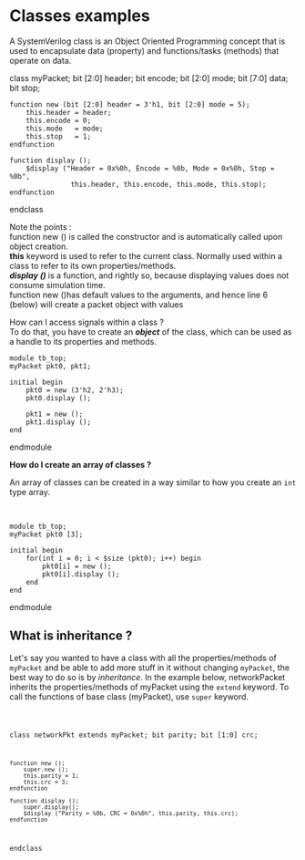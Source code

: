 # Classes examples 

A SystemVerilog class is an Object Oriented Programming concept that is used 
to encapsulate data (property) and functions/tasks (methods) that operate on data.<br/>



class myPacket;
	bit [2:0]  header;
	bit        encode;
	bit [2:0]  mode;
	bit [7:0]  data;
	bit        stop;
	
	function new (bit [2:0] header = 3'h1, bit [2:0] mode = 5);
		this.header = header;
		this.encode = 0;
		this.mode   = mode;
		this.stop   = 1;
	endfunction
	
	function display ();
		$display ("Header = 0x%0h, Encode = %0b, Mode = 0x%0h, Stop = %0b", 
		           this.header, this.encode, this.mode, this.stop);
	endfunction
endclass<br/>

Note the points : <br/>
function new () is called the constructor and is automatically called upon object creation.<br/>
<b>this</b> keyword is used to refer to the current class. Normally used within a class to refer to its own properties/methods.<br/>
<b><i>display ()</i></b> is a function, and rightly so, because displaying values does not consume simulation time.<br/>
function new ()has default values to the arguments, and hence line 6 (below) will create a packet object with values<br/>

How can I access signals within a class ?<br/>
To do that, you have to create an <i><b>object</b></i> of the class, which can be used as a handle to its properties and methods.
	
	module tb_top;
	myPacket pkt0, pkt1;
		
	initial begin
		pkt0 = new (3'h2, 2'h3);
		pkt0.display ();
		
		pkt1 = new ();
		pkt1.display ();
	end
endmodule 


<b>How do I create an array of classes ?</b><br/>
<p>An array of classes can be created in a way similar to how you create an <code>int</code> type array.</p><br/>
	
	module tb_top;
	myPacket pkt0 [3];
	
	initial begin
    	for(int i = 0; i < $size (pkt0); i++) begin
   	   		pkt0[i] = new ();
       		pkt0[i].display ();
   		end
   	end
endmodule

</pre><h2>What is inheritance ?</h2><p>Let's say you wanted to have a class with all the properties/methods of <code>myPacket</code> and be able to add more stuff in it without changing <code>myPacket</code>, the best way to do so is by <i>inheritance</i>. In the example below, networkPacket inherits the properties/methods of myPacket using the <code>extend</code> keyword. To call the functions of base class (myPacket), use <code>super</code> keyword.</p><pre>  <code class="language-verilog match-braces line-numbers">
  
class networkPkt extends myPacket;
	bit        parity;
	bit [1:0]  crc;
	
	function new ();
		super.new ();
		this.parity = 1;
		this.crc = 3;
	endfunction
	
	function display ();
		super.display();
		$display ("Parity = %0b, CRC = 0x%0h", this.parity, this.crc);
	endfunction
endclass

  </code>
